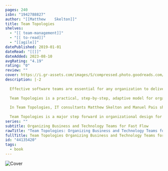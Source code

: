 ```yaml
---
pages: 240
isbn: "1942788827"
author: "[[Matthew    Skelton]]"
title: Team Topologies
shelves:
  - "[[ team-management]]"
  - "[[ to-read]]"
  - "[[agile]]"
datePublished: 2019-01-01
dateRead: "[[]]"
dateAdded: 2023-08-10
avgRating: "4.19"
rating: "0"
review: ""
cover: https://i.gr-assets.com/images/S/compressed.photo.goodreads.com/books/1563409554l/44135420.jpg
description: |-2
    
  Effective software teams are essential for any organization to deliver value continuously and sustainably. But how do you build the best team organization for your specific goals, culture, and needs?  
    
  Team Topologies is a practical, step-by-step, adaptive model for organizational design and team interaction based on four fundamental team types and three team interaction patterns. It is a model that treats teams as the fundamental means of delivery, where team structures and communication pathways are able to evolve with technological and organizational maturity.  
    
  In Team Topologies, IT consultants Matthew Skelton and Manuel Pais share secrets of successful team patterns and interactions to help readers choose and evolve the right team patterns for their organization, making sure to keep the software healthy and optimize value streams.  
    
  Team Topologies is a major step forward in organizational design for software, presenting a well-defined way for teams to interact and interrelate that helps make the resulting software architecture clearer and more sustainable, turning inter-team problems into valuable signals for the self-steering organization.
series: ""
subtitle: Organizing Business and Technology Teams for Fast Flow
rawTitle: "Team Topologies: Organizing Business and Technology Teams for Fast Flow"
fullTitle: Team Topologies Organizing Business and Technology Teams for Fast Flow
id: "44135420"
tags:
  - book
---
```

![Cover](https:&#x2F;&#x2F;i.gr-assets.com&#x2F;images&#x2F;S&#x2F;compressed.photo.goodreads.com&#x2F;books&#x2F;1563409554l&#x2F;44135420.jpg)
